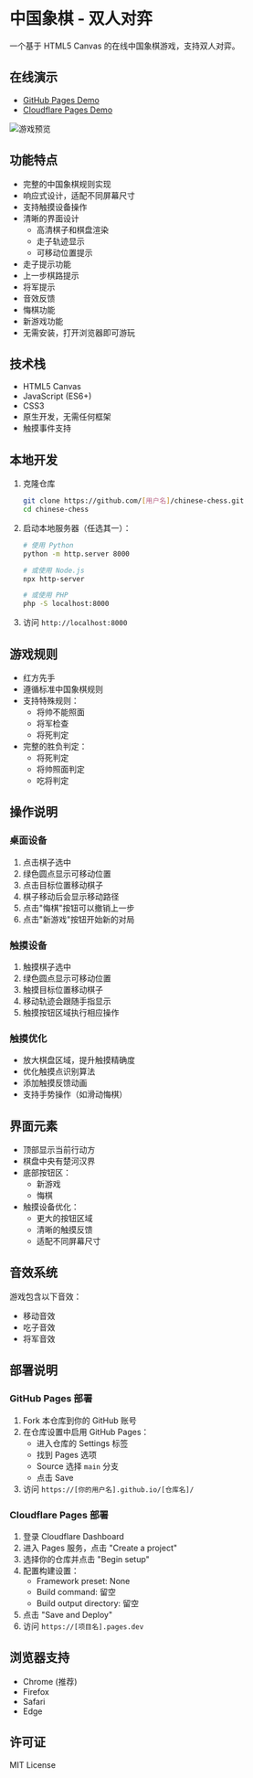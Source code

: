 # 中国象棋 - 双人对弈

一个基于 HTML5 Canvas 的在线中国象棋游戏，支持双人对弈。

## 在线演示

- [GitHub Pages Demo](https://[用户名].github.io/chinese-chess/)
- [Cloudflare Pages Demo](https://[项目名].pages.dev)

![游戏预览](screenshots/preview.png)

## 功能特点

- 完整的中国象棋规则实现
- 响应式设计，适配不同屏幕尺寸
- 支持触摸设备操作
- 清晰的界面设计
  - 高清棋子和棋盘渲染
  - 走子轨迹显示
  - 可移动位置提示
- 走子提示功能
- 上一步棋路提示
- 将军提示
- 音效反馈
- 悔棋功能
- 新游戏功能
- 无需安装，打开浏览器即可游玩

## 技术栈

- HTML5 Canvas
- JavaScript (ES6+)
- CSS3
- 原生开发，无需任何框架
- 触摸事件支持

## 本地开发

1. 克隆仓库
    ```bash
    git clone https://github.com/[用户名]/chinese-chess.git
    cd chinese-chess
    ```

2. 启动本地服务器（任选其一）：
    ```bash
    # 使用 Python
    python -m http.server 8000

    # 或使用 Node.js
    npx http-server

    # 或使用 PHP
    php -S localhost:8000
    ```

3. 访问 `http://localhost:8000`

## 游戏规则

- 红方先手
- 遵循标准中国象棋规则
- 支持特殊规则：
  - 将帅不能照面
  - 将军检查
  - 将死判定
- 完整的胜负判定：
  - 将死判定
  - 将帅照面判定
  - 吃将判定

## 操作说明

### 桌面设备

1. 点击棋子选中
2. 绿色圆点显示可移动位置
3. 点击目标位置移动棋子
4. 棋子移动后会显示移动路径
5. 点击"悔棋"按钮可以撤销上一步
6. 点击"新游戏"按钮开始新的对局

### 触摸设备

1. 触摸棋子选中
2. 绿色圆点显示可移动位置
3. 触摸目标位置移动棋子
4. 移动轨迹会跟随手指显示
5. 触摸按钮区域执行相应操作

### 触摸优化

- 放大棋盘区域，提升触摸精确度
- 优化触摸点识别算法
- 添加触摸反馈动画
- 支持手势操作（如滑动悔棋）

## 界面元素

- 顶部显示当前行动方
- 棋盘中央有楚河汉界
- 底部按钮区：
  - 新游戏
  - 悔棋
- 触摸设备优化：
  - 更大的按钮区域
  - 清晰的触摸反馈
  - 适配不同屏幕尺寸

## 音效系统

游戏包含以下音效：
- 移动音效
- 吃子音效
- 将军音效

## 部署说明

### GitHub Pages 部署

1. Fork 本仓库到你的 GitHub 账号
2. 在仓库设置中启用 GitHub Pages：
    - 进入仓库的 Settings 标签
    - 找到 Pages 选项
    - Source 选择 `main` 分支
    - 点击 Save
3. 访问 `https://[你的用户名].github.io/[仓库名]/`

### Cloudflare Pages 部署

1. 登录 Cloudflare Dashboard
2. 进入 Pages 服务，点击 "Create a project"
3. 选择你的仓库并点击 "Begin setup"
4. 配置构建设置：
    - Framework preset: None
    - Build command: 留空
    - Build output directory: 留空
5. 点击 "Save and Deploy"
6. 访问 `https://[项目名].pages.dev`

## 浏览器支持

- Chrome (推荐)
- Firefox
- Safari
- Edge

## 许可证

MIT License

